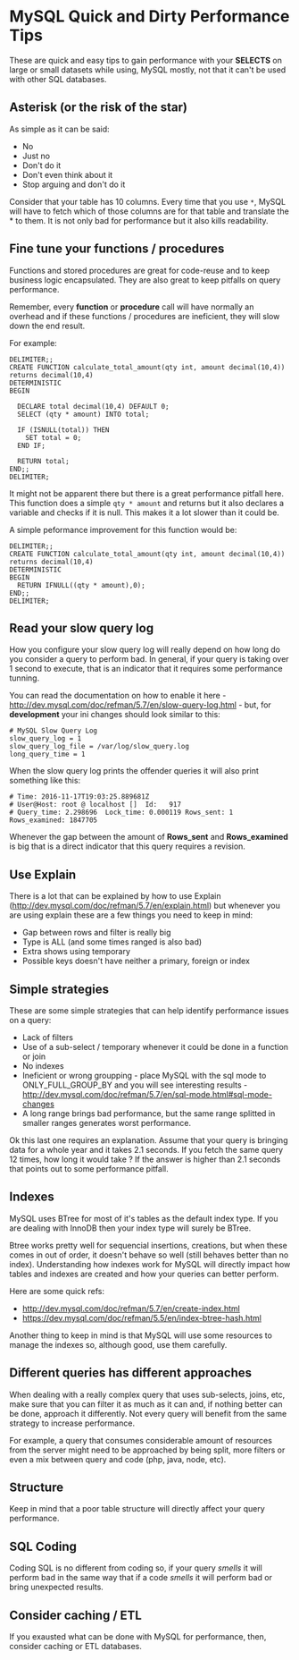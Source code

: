# MySQL Quick and Dirty Performance Tips

These are quick and easy tips to gain performance with your **SELECTS** on large or small datasets while using, MySQL mostly, not that it can't be used with other SQL databases.

## Asterisk (or the risk of the star)

As simple as it can be said:

* No
* Just no
* Don't do it
* Don't even think about it
* Stop arguing and don't do it

Consider that your table has 10 columns. Every time that you use `*`, MySQL will have to fetch which of those columns are for that table and translate the * to them. It is not only bad for performance but it also kills readability.

## Fine tune your functions / procedures

Functions and stored procedures are great for code-reuse and to keep business logic encapsulated. They are also great to keep pitfalls on query performance.

Remember, every **function** or **procedure** call will have normally an overhead and if these functions / procedures are ineficient, they will slow down the end result.

For example:

```
DELIMITER;;
CREATE FUNCTION calculate_total_amount(qty int, amount decimal(10,4)) returns decimal(10,4)
DETERMINISTIC
BEGIN

  DECLARE total decimal(10,4) DEFAULT 0;
  SELECT (qty * amount) INTO total;
  
  IF (ISNULL(total)) THEN
    SET total = 0;
  END IF;
  
  RETURN total;
END;;
DELIMITER;
```

It might not be apparent there but there is a great performance pitfall here. This function does a simple `qty * amount` and returns but it also declares a variable and checks if it is null. This makes it a lot slower than it could be.

A simple peformance improvement for this function would be:

```
DELIMITER;;
CREATE FUNCTION calculate_total_amount(qty int, amount decimal(10,4)) returns decimal(10,4)
DETERMINISTIC
BEGIN
  RETURN IFNULL((qty * amount),0);
END;;
DELIMITER;
```

## Read your slow query log

How you configure your slow query log will really depend on how long do you consider a query to perform bad. In general, if your query is taking over 1 second to execute, that is an indicator that it requires some performance tunning.

You can read the documentation on how to enable it here - http://dev.mysql.com/doc/refman/5.7/en/slow-query-log.html - but, for **development** your ini changes should look similar to this:

```
# MySQL Slow Query Log
slow_query_log = 1
slow_query_log_file = /var/log/slow_query.log
long_query_time = 1
```

When the slow query log prints the offender queries it will also print something like this:

```
# Time: 2016-11-17T19:03:25.889681Z
# User@Host: root @ localhost []  Id:   917
# Query_time: 2.298696  Lock_time: 0.000119 Rows_sent: 1  Rows_examined: 1847705
```

Whenever the gap between the amount of **Rows_sent** and **Rows_examined** is big that is a direct indicator that this query requires a revision.

## Use Explain

There is a lot that can be explained by how to use Explain (http://dev.mysql.com/doc/refman/5.7/en/explain.html) but whenever you are using explain these are a few things you need to keep in mind:

* Gap between rows and filter is really big
* Type is ALL (and some times ranged is also bad)
* Extra shows using temporary
* Possible keys doesn't have neither a primary, foreign or index

## Simple strategies

These are some simple strategies that can help identify performance issues on a query:

* Lack of filters
* Use of a sub-select / temporary whenever it could be done in a function or join
* No indexes
* Ineficient or wrong groupping - place MySQL with the sql mode to ONLY_FULL_GROUP_BY and you will see interesting results - http://dev.mysql.com/doc/refman/5.7/en/sql-mode.html#sql-mode-changes
* A long range brings bad performance, but the same range splitted in smaller ranges generates worst performance.

Ok this last one requires an explanation. Assume that your query is bringing data for a whole year and it takes 2.1 seconds. If you fetch the same query 12 times, how long it would take ? If the answer is higher than 2.1 seconds that points out to some performance pitfall.

## Indexes

MySQL uses BTree for most of it's tables as the default index type. If you are dealing with InnoDB then your index type will surely be BTree.

Btree works pretty well for sequencial insertions, creations, but when these comes in out of order, it doesn't behave so well (still behaves better than no index). Understanding how indexes work for MySQL will directly impact how tables and indexes are created and how your queries can better perform.

Here are some quick refs: 

* http://dev.mysql.com/doc/refman/5.7/en/create-index.html
* https://dev.mysql.com/doc/refman/5.5/en/index-btree-hash.html

Another thing to keep in mind is that MySQL will use some resources to manage the indexes so, although good, use them carefully.

## Different queries has different approaches

When dealing with a really complex query that uses sub-selects, joins, etc, make sure that you can filter it as much as it can and, if nothing better can be done, approach it differently. Not every query will benefit from the same strategy to increase performance.

For example, a query that consumes considerable amount of resources from the server might need to be approached by being split, more filters or even a mix between query and code (php, java, node, etc).

## Structure

Keep in mind that a poor table structure will directly affect your query performance.

## SQL Coding

Coding SQL is no different from coding so, if your query *smells* it will perform bad in the same way that if a code *smells* it will perform bad or bring unexpected results.

## Consider caching / ETL

If you exausted what can be done with MySQL for performance, then, consider caching or ETL databases.
